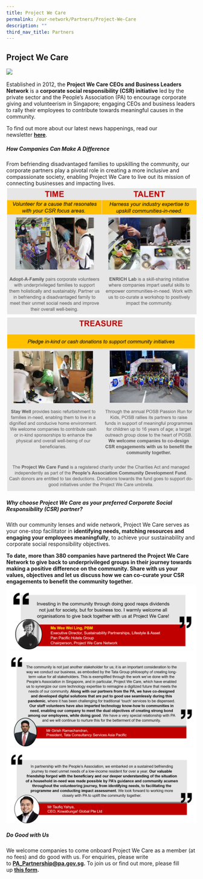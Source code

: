 ```yaml
---
title: Project We Care
permalink: /our-network/Partners/Project-We-Care
description: ""
third_nav_title: Partners
---
```

**Project We Care**
----------------------------------
![](/images/Project%20We%20Care/pwc%20logo.png)

Established in 2012, the **Project We Care CEOs and Business Leaders Network** is a **corporate social responsibility (CSR) initiative** led by the private sector and the People’s Association (PA) to encourage corporate giving and volunteerism in Singapore; engaging CEOs and business leaders to rally their employees to contribute towards meaningful causes in the community.

To find out more about our latest news happenings, read our newsletter **[here](https://www.pa.gov.sg/docs/default-source/default-document-library/project-we-care-dec-2021-edm.pdf?sfvrsn=11371ef5_0 "here")**.

##### **How Companies Can Make A Difference**

From befriending disadvantaged families to upskilling the community, our corporate partners play a pivotal role in creating a more inclusive and compassionate society, enabling Project We Care to live out its mission of connecting businesses and impacting lives.
![](/images/Project%20We%20Care/Time%20and%20Talent.png)
![](/images/Project%20We%20Care/treasure%20-%20grouped%20edited.png)

##### **Why choose Project We Care as your preferred Corporate Social Responsibility (CSR) partner?**

With our community lenses and wide network, Project We Care serves as your one-stop facilitator in **identifying needs, matching resources and engaging your employees meaningfully**, to achieve your sustainability and corporate social responsibility objectives.

**To date, **more than 380 companies** have partnered the Project We Care Network to give back to underprivileged groups in their journey towards making a positive difference on the community. Share with us your values, objectives and let us discuss how we can co-curate your CSR engagements to benefit the community together.**
![](/images/Project%20We%20Care/Ms%20Wee%20-%20edited%2031%20Jan%202022.png)
![](/images/Project%20We%20Care/girish%20-%20edited%20(28%20Jan%202022).png)
![](/images/Project%20We%20Care/taufiq%20-%20edited%20(28%20Jan%202022).png)

##### **Do Good with Us**

We welcome companies to come onboard Project We Care as a member (at no fees) and do good with us. For enquiries, please write to **[**PA\_Partnership@pa.gov.sg**](mailto:PA_Partnership@pa.gov.sg).** To join us or find out more, please fill up **[](http://form.gov.sg/617a64accdbbd5001230935c)[**this form**](https://go.gov.sg/connectwithprojectwecare).**